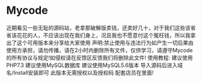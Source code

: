 # Mycode
近期看见一些无耻的源码站，老拿那破解版卖钱，还卖好几十，对于我们这些该省省该花花的人，不应该出现在我们身上，况且我也不愿意付这个冤枉钱，所以我拿出了这个可用版本来分享给大家使用  声明:禁止使用与违法行为如产生一切后果由使用方承担，请勿传播，请在2小时内删除所有文件，仅供学习，请遵守Mycode的所有协议与规定!如侵权请在反馈区反馈我们将删除此文件!  使用教程: 建议使用PHP7.3 建议使用MySQL数据库 建议使用MySQL5.6版本 导入源码后进入域名/Install安装即可 此版本无需授权以及授权码  配套店员在里面!
